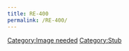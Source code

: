 ```yaml
---
title: RE-400
permalink: /RE-400/
---
```


[Category:Image needed](/Category:Image_needed "wikilink") [Category:Stub](/Category:Stub "wikilink")